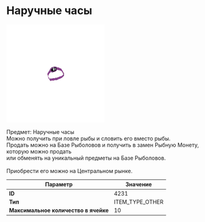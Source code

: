 # Наручные часы

![Item Image](../img/4231.webp?raw=true)

Предмет: Наручные часы<br>Можно получить при ловле рыбы и словить его вместо рыбы.<br>Продать можно на Базе Рыболовов и получить в замен Рыбную Монету, которую можно продать<br>или обменять на уникальный предметы на Базе Рыболовов.<br><br>Приобрести его можно на Центральном рынке.


| Параметр | Значение |
|----------|----------|
| **ID** | 4231 |
| **Тип** | ITEM_TYPE_OTHER |
| **Максимальное количество в ячейке** | 10 |

